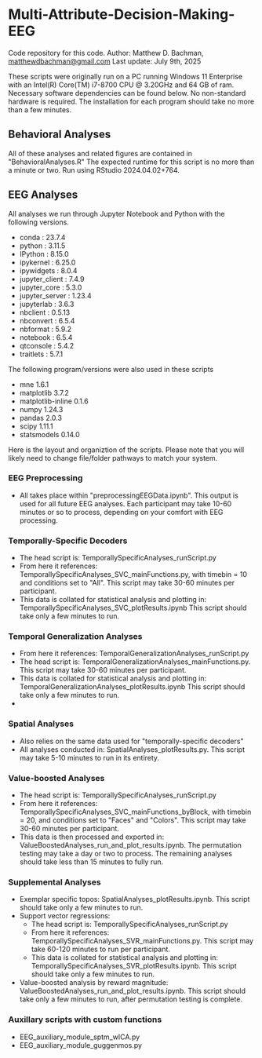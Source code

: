 # Multi-Attribute-Decision-Making-EEG
Code repository for this code. 
Author: Matthew D. Bachman, matthewdbachman@gmail.com
Last update: July 9th, 2025

These scripts were originally run on a PC running Windows 11 Enterprise with an Intel(R) Core(TM) i7-8700 CPU @ 3.20GHz and 64 GB of ram.
Necessary software dependencies can be found below. No non-standard hardware is required. The installation for each program should take no more than a few minutes.

## Behavioral Analyses ##
All of these analyses and related figures are contained in "BehavioralAnalyses.R"
The expected runtime for this script is no more than a minute or two.
Run using RStudio 2024.04.02+764.

## EEG Analyses ##
All analyses we run through Jupyter Notebook and Python with the following versions.
- conda            : 23.7.4
- python           : 3.11.5
- IPython          : 8.15.0
- ipykernel        : 6.25.0
- ipywidgets       : 8.0.4
- jupyter_client   : 7.4.9
- jupyter_core     : 5.3.0
- jupyter_server   : 1.23.4
- jupyterlab       : 3.6.3
- nbclient         : 0.5.13
- nbconvert        : 6.5.4
- nbformat         : 5.9.2
- notebook         : 6.5.4
- qtconsole        : 5.4.2
- traitlets        : 5.7.1

The following program/versions were also used in these scripts
- mne                           1.6.1
- matplotlib                    3.7.2
- matplotlib-inline             0.1.6
- numpy                         1.24.3
- pandas                        2.0.3
- scipy                         1.11.1
- statsmodels                   0.14.0

Here is the layout and organiztion of the scripts. Please note that you will likely need to change file/folder pathways to match your system.
### EEG Preprocessing
- All takes place within "preprocessingEEGData.ipynb". This output is used for all future EEG analyses. Each participant may take 10-60 minutes or so to process, depending on your comfort with EEG processing.

### Temporally-Specific Decoders
- The head script is: TemporallySpecificAnalyses_runScript.py
- From here it references: TemporallySpecificAnalyses_SVC_mainFunctions.py, with timebin = 10 and conditions set to "All". This script may take 30-60 minutes per participant.
- This data is collated for statistical analysis and plotting in: TemporallySpecificAnalyses_SVC_plotResults.ipynb  This script should take only a few minutes to run.

### Temporal Generalization Analyses
- From here it references: TemporalGeneralizationAnalyses_runScript.py
- The head script is:  TemporalGeneralizationAnalyses_mainFunctions.py.  This script may take 30-60 minutes per participant.
- This data is collated for statistical analysis and plotting in: TemporalGeneralizationAnalyses_plotResults.ipynb  This script should take only a few minutes to run.
- 
### Spatial Analyses
- Also relies on the same data used for "temporally-specific decoders"
- All analyses conducted in: SpatialAnalyses_plotResults.py. This script may take 5-10 minutes to run in its entirety.

### Value-boosted Analyses
- The head script is: TemporallySpecificAnalyses_runScript.py
- From here it references: TemporallySpecificAnalyses_SVC_mainFunctions_byBlock, with timebin = 20, and conditions set to "Faces" and "Colors". This script may take 30-60 minutes per participant.
- This data is then processed and exported in: ValueBoostedAnalyses_run_and_plot_results.ipynb. The permutation testing may take a day or two to process. The remaining analyses should take less than 15 minutes to fully run.
  
### Supplemental Analyses
- Exemplar specific topos: SpatialAnalyses_plotResults.ipynb.  This script should take only a few minutes to run.
- Support vector regressions:
  - The head script is: TemporallySpecificAnalyses_runScript.py
  - From here it references: TemporallySpecificAnalyses_SVR_mainFunctions.py. This script may take 60-120 minutes to run per participant.
  - This data is collated for statistical analysis and plotting in: TemporallySpecificAnalyses_SVR_plotResults.ipynb. This script should take only a few minutes to run.
- Value-boosted analysis by reward magnitude: ValueBoostedAnalyses_run_and_plot_results.ipynb.  This script should take only a few minutes to run, after permutation testing is complete.
  
### Auxillary scripts with custom functions
- EEG_auxiliary_module_sptm_wICA.py
- EEG_auxiliary_module_guggenmos.py
